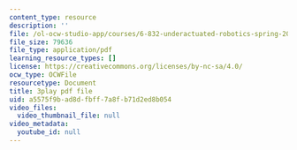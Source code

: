 ```yaml
---
content_type: resource
description: ''
file: /ol-ocw-studio-app/courses/6-832-underactuated-robotics-spring-2009/a5575f9bad8dfbff7a8fb71d2ed8b054_4kB94UDwJ0M.pdf
file_size: 79636
file_type: application/pdf
learning_resource_types: []
license: https://creativecommons.org/licenses/by-nc-sa/4.0/
ocw_type: OCWFile
resourcetype: Document
title: 3play pdf file
uid: a5575f9b-ad8d-fbff-7a8f-b71d2ed8b054
video_files:
  video_thumbnail_file: null
video_metadata:
  youtube_id: null
---
```

